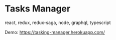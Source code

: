 # Tasks Manager
react, redux, redux-saga, node, graphql, typescript

Demo:
https://tasking-manager.herokuapp.com/
